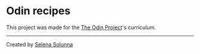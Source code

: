 # Odin recipes
This project was made for the [The Odin Project](https://www.theodinproject.com/paths/foundations/courses/foundations/lessons/recipes)'s curriculum.
___
Created by [Selena Solunna](http://www.github.com/ssolunna)
